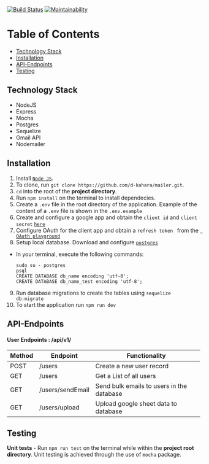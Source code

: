 [![Build Status](https://travis-ci.org/d-kahara/mailer.svg?branch=master)](https://travis-ci.org/d-kahara/mailer)
[![Maintainability](https://api.codeclimate.com/v1/badges/33de38a2219fcc8f97d4/maintainability)](https://codeclimate.com/github/d-kahara/mailer/maintainability)
# Table of Contents
- [Technology Stack](#technology-stack)
- [Installation](#installation)
- [API-Endpoints](#api-endpoints)
- [Testing](#testing)



## Technology Stack
- NodeJS
- Express
- Mocha
- Postgres
- Sequelize
- Gmail API
- Nodemailer


## Installation

1. Install [`Node JS`](https://nodejs.org/en/).
2. To clone, run `git clone https://github.com/d-kahara/mailer.git`.
3. `cd` into the root of the **project directory**.
4. Run `npm install` on the terminal to install dependecies.
5. Create a `.env` file in the root directory of the application. Example of the content of a `.env` file is shown in the `.env.example`
6. Create and configure a google app and obtain the `client id` and `client secret` [`here`](https://console.cloud.google.com)
7. Configure OAuth for the client app and obtain a `refresh token ` from the  [` OAuth playground`](https://developers.google.com/oauthplayground/)
8. Setup local database.
   Download and configure [`postgres`](https://www.postgresql.org)
  - In your terminal, execute the following commands:
    ```
    sudo su - postgres
    psql
    CREATE DATABASE db_name encoding 'utf-8';
    CREATE DATABASE db_name_test encoding 'utf-8';
    ```
9. Run database migrations to create the tables using `sequelize db:migrate`
10. To start the application run `npm run dev`

## API-Endpoints

#### User Endpoints : /api/v1/

Method | Endpoint | Functionality
--- | --- | ---
POST | /users | Create a new user record
GET | /users | Get a List of all users
GET | /users/sendEmail | Send bulk emails to users in the database
GET | /users/upload | Upload google sheet data to database

## Testing


**Unit tests** - Run `npm run test` on the terminal while within the **project root directory**. Unit testing is achieved through the use of `mocha` package. 